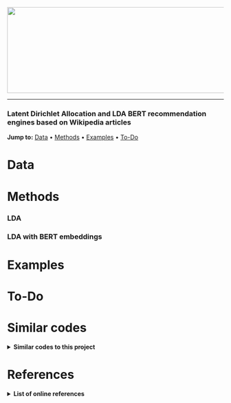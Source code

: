 <div align="center">
  <a href="https://github.com/andrewtavis/wiki_rec"><img src="https://github.com/andrewtavis/wikirec/blob/main/resources/wiki_rec_logo.png" width="618" height="200"></a>
</div>

--------------------------------------

### Latent Dirichlet Allocation and LDA BERT recommendation engines based on Wikipedia articles

**Jump to:** [Data](#data) • [Methods](#methods) • [Examples](#examples) • [To-Do](#to-do)

# Data

# Methods

### LDA

### LDA with BERT embeddings

# Examples

# To-Do

# Similar codes
<details><summary><strong>Similar codes to this project<strong></summary>
<p>

</p>
</details>

# References
<details><summary><strong>List of online references<strong></summary>
<p>

- https://towardsdatascience.com/building-a-recommendation-system-using-neural-network-embeddings-1ef92e5c80c9

- https://towardsdatascience.com/wikipedia-data-science-working-with-the-worlds-largest-encyclopedia-c08efbac5f5c

- https://medium.com/swiftworld/topic-modeling-of-new-york-times-articles-11688837d32f

- https://blog.insightdatascience.com/news4u-recommend-stories-based-on-collaborative-reader-behavior-9b049b6724c4

</p>
</details>